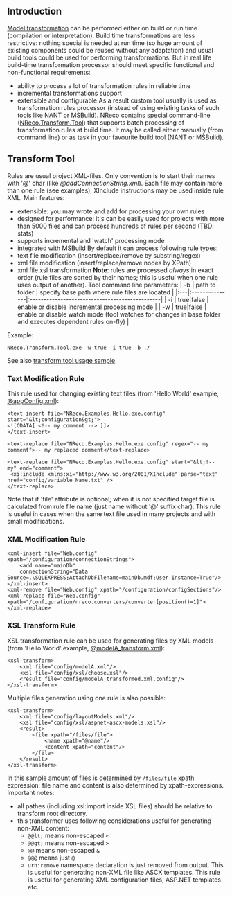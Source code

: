 
## Introduction ##
[Model transformation](http://en.wikipedia.org/wiki/Model_transformation) can be performed either on build or run time (compilation or interpretation). Build time transformations are less restrictive: nothing special is needed at run time (so huge amount of existing components could be reused without any adaptation) and usual build tools could be used for performing transformations. But in real life build-time transformation processor should meet specific functional and non-functional requirements:
  * ability to process a lot of transformation rules in reliable time
  * incremental transformations support
  * extensible and configurable
As a result custom tool usually is used as transformation rules processor (instead of using existing tasks of such tools like NANT or MSBuild). NReco contains special command-line ([NReco.Transform.Tool](http://code.google.com/p/nreco/source/browse/#svn/trunk/src/NReco.Transform.Tool)) that supports batch processing of transformation rules at build time. It may be called either manually (from command line) or as task in your favourite build tool (NANT or MSBuild).

## Transform Tool ##
Rules are usual project XML-files. Only convention is to start their names with '@' char (like _@addConnectionString.xml_). Each file may contain more than one rule (see examples), XInclude instructions may be used inside rule XML.
Main features:
  * extensible: you may wrote and add for processing your own rules
  * designed for performance: it's can be easily used for projects with more than 5000 files and can process hundreds of rules per second (TBD: stats)
  * supports incremental and 'watch' processing mode
  * integrated with MSBuild
By default it can process following rule types:
  * text file modification (insert/replace/remove by substring/regex)
  * xml file modification (insert/replace/remove nodes by XPath)
  * xml file xsl transformation
**Note**: rules are processed _always_ in exact order (rule files are sorted by their names; this is useful when one rule uses output of another).
Tool command line parameters:
| -b | path to folder | specify base path where rule files are located |
|:---|:---------------|:-----------------------------------------------|
| -i | true|false     | enable or disable incremental processing mode  |
| -w | true|false     | enable or disable watch mode (tool watches for changes in base folder and executes dependent rules on-fly) |

Example:
```
NReco.Transform.Tool.exe -w true -i true -b ./
```
See also [transform tool usage sample](http://code.google.com/p/nreco/source/browse/#svn/trunk/examples/NReco.Examples.TransformTool).

### Text Modification Rule ###
This rule used for changing existing text files (from 'Hello World' example, [@appConfig.xml](http://code.google.com/p/nreco/source/browse/trunk/src/NReco.Examples.Hello/%40appConfig.xml)):
```
<text-insert file="NReco.Examples.Hello.exe.config" start="&lt;configuration&gt;">
<![CDATA[ <!-- my comment --> ]]>
</text-insert>

<text-replace file="NReco.Examples.Hello.exe.config" regex="-- my comment">-- my replaced comment</text-replace>

<text-replace file="NReco.Examples.Hello.exe.config" start="&lt;!-- my" end="comment">
 <xi:include xmlns:xi="http://www.w3.org/2001/XInclude" parse="text"  href="config/variable_Name.txt" />
</text-replace>
```
Note that if 'file' attribute is optional; when it is not specified target file is calculated from rule file name (just name without '@' suffix char). This rule is useful in cases when the same text file used in many projects and with small modifications.

### XML Modification Rule ###
```
<xml-insert file="Web.config" xpath="/configuration/connectionStrings">
	<add name="mainDb" 
	connectionString="Data Source=.\SQLEXPRESS;AttachDbFilename=mainDb.mdf;User Instance=True"/>
</xml-insert>
<xml-remove file="Web.config" xpath="/configuration/configSections"/>
<xml-replace file="Web.config" xpath="/configuration/nreco.converters/converter[position()=1]">
</xml-replace> 
```

### XSL Transform Rule ###
XSL transformation rule can be used for generating files by XML models (from 'Hello World' example, [@modelA\_transform.xml](http://code.google.com/p/nreco/source/browse/trunk/src/NReco.Examples.Hello/config/%40modelA_transform.xml)):
```
<xsl-transform>
	<xml file="config/modelA.xml"/>
	<xsl file="config/xsl/choose.xsl"/>
	<result file="config/modelA_transformed.xml.config"/>
</xsl-transform>
```
Multiple files generation using one rule is also possible:
```
<xsl-transform>
	<xml file="config/layoutModels.xml"/>
	<xsl file="config/xsl/aspnet-ascx-models.xsl"/>
	<result>
		<file xpath="/files/file">
			<name xpath="@name"/>
			<content xpath="content"/>
		</file>
	</result>
</xsl-transform>
```
In this sample amount of files is determined by `/files/file` xpath expression; file name and content is also determined by xpath-expressions.
Important notes:
  * all pathes (including xsl:import inside XSL files) should be relative to transform root directory.
  * this transformer uses following considerations useful for generating non-XML content:
    * `@@lt;` means non-escaped `<`
    * `@@gt;` means non-escaped `>`
    * `@@` means non-escaped `&`
    * `@@@` means just `@`
    * `urn:remove` namespace declaration is just removed from output. This is useful for generating non-XML file like ASCX templates.
This rule is useful for generating XML configuration files, ASP.NET templates etc.